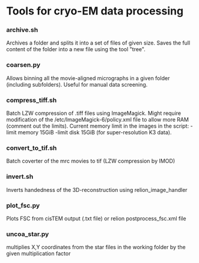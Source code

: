 # Tools for cryo-EM data processing

### archive.sh
Archives a folder and splits it into a set of files of given size. Saves the full content of the folder into a new file using the tool "tree".

### coarsen.py
Allows binning all the movie-aligned micrographs in a given folder (including subfolders). Useful for manual data screening.

### compress_tiff.sh
Batch LZW compression of .tiff files using ImageMagick. Might require modification of the /etc/ImageMagick-6/policy.xml file to allow more RAM (comment out the limits). Current memory limit in the images in the script: -limit memory 15GiB -limit disk 15GiB (for super-resolution K3 data).

### convert_to_tif.sh  
Batch coverter of the mrc movies to tif (LZW compression by IMOD)

### invert.sh
Inverts handedness of the 3D-reconstruction using relion_image_handler

### plot_fsc.py
Plots FSC from cisTEM output (.txt file) or relion postprocess_fsc.xml file 

### uncoa_star.py
multiplies X,Y coordinates from the star files in the working folder by the given multiplication factor

